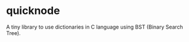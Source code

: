 quicknode
=========

A tiny library to use dictionaries in C language using BST (Binary Search Tree).
